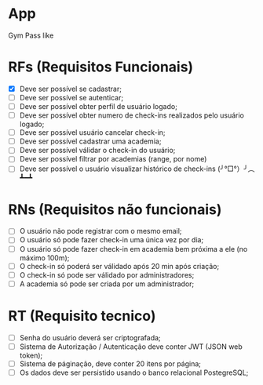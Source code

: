 # App

Gym Pass like

# RFs (Requisitos Funcionais)

- [x] Deve ser possível se cadastrar;
- [ ] Deve ser possível se autenticar;
- [ ] Deve ser possível obter perfil de usuário logado;
- [ ] Deve ser possível obter numero de check-ins realizados pelo usuário logado;
- [ ] Deve ser possível usuário cancelar check-in;
- [ ] Deve ser possível cadastrar uma academia;
- [ ] Deve ser possível válidar o check-in do usuário;
- [ ] Deve ser possível filtrar por academias (range, por nome)
- [ ] Deve ser possível o usuário visualizar histórico de check-ins (╯°□°）╯︵ ┻━┻

# RNs (Requisitos não funcionais)

- [ ] O usuário não pode registrar com o mesmo email;
- [ ] O usuário só pode fazer check-in uma única vez por dia;
- [ ] O usuário só pode fazer check-in em academia bem próxima a ele (no máximo 100m);
- [ ] O check-in só poderá ser válidado após 20 min após criação;
- [ ] O check-in só pode ser válidado por administradores;
- [ ] A academia só pode ser criada por um administrador;

# RT (Requisito tecnico)

- [ ] Senha do usuário deverá ser criptografada;
- [ ] Sistema de Autorização / Autenticação deve conter JWT (JSON web token);
- [ ] Sistema de páginação, deve conter 20 itens por página;
- [ ] Os dados deve ser persistido usando o banco relacional PostegreSQL;
